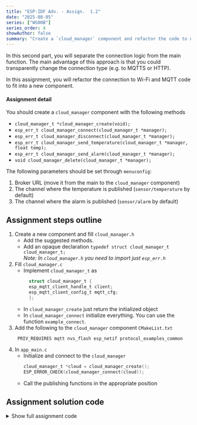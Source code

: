 ```yaml
---
title: "ESP-IDF Adv. - Assign.  1.2"
date: "2025-08-05"
series: ["WS00B"]
series_order: 4
showAuthor: false
summary: "Create a `cloud_manager` component and refactor the code to use it."
---
```


In this second part, you will separate the connection logic from the main function. The main advantage of this approach is that you could transparently change the connection type (e.g. to MQTTS or HTTP).

In this assignment, you will refactor the connection to Wi-Fi and MQTT code to fit into a new component.

#### Assignment detail

You should create a `cloud_manager` component with the following methods

* `cloud_manager_t *cloud_manager_create(void);`
* `esp_err_t cloud_manager_connect(cloud_manager_t *manager);`
* `esp_err_t cloud_manager_disconnect(cloud_manager_t *manager);`
* `esp_err_t cloud_manager_send_temperature(cloud_manager_t *manager, float temp);`
* `esp_err_t cloud_manager_send_alarm(cloud_manager_t *manager);`
* `void cloud_manager_delete(cloud_manager_t *manager);`

The following parameters should be set through `menuconfig`:

1. Broker URL (move it from the main to the `cloud_manager` component)
2. The channel where the temperature is published (`sensor/temperature` by default)
3. The channel where the alarm is published (`sensor/alarm` by default)

## Assignment steps outline

1. Create a new component and fill `cloud_manager.h`
   * Add the suggested methods.<br>
   * Add an opaque declaration `typedef struct cloud_manager_t cloud_manager_t;`<br>
   _Note: In `cloud_manager.h` you need to import just `esp_err.h`_
2. Fill `cloud_manager.c` <br>
   * Implement `cloud_manager_t` as <br>
      ```c
        struct cloud_manager_t {
        esp_mqtt_client_handle_t client;
        esp_mqtt_client_config_t mqtt_cfg;
        };
      ```
   * In `cloud_manager_create` just return the initialized object
   * In `cloud_manager_connect` initialize everything. You can use the function `example_connect`.
3. Add the following to the `cloud_manager` component `CMakeList.txt`<br>
   ```bash
    PRIV_REQUIRES mqtt nvs_flash esp_netif protocol_examples_common
   ```
4. In `app_main.c`<br>
    * Initialize and connect to the `cloud_manager`
        ```c
        cloud_manager_t *cloud = cloud_manager_create();
        ESP_ERROR_CHECK(cloud_manager_connect(cloud));
        ```
    * Call the publishing functions in the appropriate position


## Assignment solution code
<details>
<summary>Show full assignment code</summary>

#### `cloud_manager.h`
```c
#pragma once

#include "esp_err.h"

typedef struct cloud_manager_t cloud_manager_t;

/**
 * @brief Creates a new cloud manager instance
 */
cloud_manager_t *cloud_manager_create(void);

/**
 * @brief Connects the cloud manager (starts MQTT)
 */
esp_err_t cloud_manager_connect(cloud_manager_t *manager);

/**
 * @brief Disconnects the cloud manager
 */
esp_err_t cloud_manager_disconnect(cloud_manager_t *manager);

/**
 * @brief Sends a temperature value to the cloud
 */
esp_err_t cloud_manager_send_temperature(cloud_manager_t *manager, float temp);

/**
 * @brief Sends an alarm event to the cloud
 */
esp_err_t cloud_manager_send_alarm(cloud_manager_t *manager);

/**
 * @brief Frees the memory
 */
void cloud_manager_delete(cloud_manager_t *manager);
```

#### `cloud_manager.c`

```c
#include <stdio.h>
#include <string.h>
#include "cloud_manager.h"
#include "esp_log.h"
#include "mqtt_client.h"
#include "nvs_flash.h"
#include "esp_event.h"
#include "esp_netif.h"
#include "protocol_examples_common.h"

static const char *TAG = "cloud_manager";

struct cloud_manager_t {
    esp_mqtt_client_handle_t client;
    esp_mqtt_client_config_t mqtt_cfg;
};

// Event handler for MQTT
static void mqtt_event_handler(void *handler_args, esp_event_base_t base, int32_t event_id, void *event_data)
{
    esp_mqtt_event_handle_t event = event_data;
    esp_mqtt_client_handle_t client = event->client;

    switch ((esp_mqtt_event_id_t)event_id) {
    case MQTT_EVENT_CONNECTED:
        ESP_LOGI(TAG, "Connected to MQTT broker");
        esp_mqtt_client_subscribe(client, CONFIG_TEMPERATURE_CHANNEL, 0);
        esp_mqtt_client_subscribe(client, CONFIG_ALARM_CHANNEL, 0);
        break;

    case MQTT_EVENT_DISCONNECTED:
        ESP_LOGI(TAG, "Disconnected from MQTT broker");
        break;

    case MQTT_EVENT_PUBLISHED:
        ESP_LOGI(TAG, "Message published (msg_id=%d)", event->msg_id);
        break;

    case MQTT_EVENT_ERROR:
        ESP_LOGE(TAG, "MQTT_EVENT_ERROR");
        break;

    default:
        break;
    }
}

cloud_manager_t *cloud_manager_create(void)
{
    cloud_manager_t *manager = calloc(1, sizeof(cloud_manager_t));
    if (!manager) return NULL;


    manager->mqtt_cfg = (esp_mqtt_client_config_t){
        .broker.address.uri = CONFIG_BROKER_URL,
    };

    return manager;
}

esp_err_t cloud_manager_connect(cloud_manager_t *manager)
{

    if(manager == NULL){return ESP_ERR_INVALID_ARG;}
    ESP_ERROR_CHECK(nvs_flash_init());
    ESP_ERROR_CHECK(esp_netif_init());
    manager->client = esp_mqtt_client_init(&manager->mqtt_cfg);
    esp_mqtt_client_register_event(manager->client, ESP_EVENT_ANY_ID, mqtt_event_handler, manager);
    ESP_ERROR_CHECK(example_connect());
    return esp_mqtt_client_start(manager->client);
}

esp_err_t cloud_manager_disconnect(cloud_manager_t *manager)
{
    if (!manager || !manager->client) return ESP_ERR_INVALID_ARG;
    return esp_mqtt_client_stop(manager->client);
}

esp_err_t cloud_manager_send_temperature(cloud_manager_t *manager, float temp)
{
    if (!manager || !manager->client) return ESP_ERR_INVALID_ARG;

    char payload[64];
    snprintf(payload, sizeof(payload), "%.2f", temp);
    ESP_LOGI(TAG, "Temperature: %.2f °C", temp);
    int msg_id = esp_mqtt_client_publish(manager->client, CONFIG_TEMPERATURE_CHANNEL, payload, 0, 1, 0);
    return msg_id >= 0 ? ESP_OK : ESP_FAIL;
}

esp_err_t cloud_manager_send_alarm(cloud_manager_t *manager)
{
    if (!manager || !manager->client) return ESP_ERR_INVALID_ARG;

    const char *alarm_payload = "ALARM ON!";
    int msg_id = esp_mqtt_client_publish(manager->client, CONFIG_ALARM_CHANNEL, alarm_payload, 0, 1, 0);
    return msg_id >= 0 ? ESP_OK : ESP_FAIL;
}

void cloud_manager_delete(cloud_manager_t *manager)
{
        if (manager) {
        free(manager);
    }

}
```

#### `Kconfig`

```bash
menu "Cloud MQTT Configuration"

    config BROKER_URL
        string "Broker URL"
        default "mqtt://test.mosquitto.org/"
        help
            URL of the broker to connect to
    config TEMPERATURE_CHANNEL
        string "MQTT channel for publishing the temperature"
        default "/sensor/temperature"
        help
            The channel in the mqtt broker where the temperature is published
    config ALARM_CHANNEL
        string "MQTT channel for publishing the alarm"
        default "/sensor/alarm"
        help
            The channel in the mqtt broker where the alarm is published

endmenu
```

<details>


You can find the whole solution project on the [assignment_1_2](https://github.com/FBEZ-docs-and-templates/devrel-advanced-workshop-code/tree/main/assignment_1_2) folder on the github repo.
